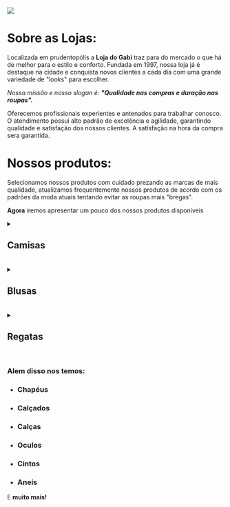 <img src="https://cdn.shopify.com/s/files/1/0657/1166/9480/files/gabi-lojas99.png?v=1659587005&width=250" />

<h1>Sobre as Lojas:</h1>

<p>Localizada em prudentopólis a <strong>Loja do Gabi</strong> traz para do mercado o que há de melhor para o estilo e conforto. Fundada em 1997, nossa loja já é destaque na cidade e conquista novos clientes a cada dia com uma grande variedade de "looks" para escolher.</p>

<p><em>Nossa missão e nosso slogan é: <strong>"Qualidade nas compras e duração nas roupas".</strong></em></p>

<p>Oferecemos profissionais experientes e antenados para trabalhar conosco. O atendimento possui alto padrão de excelência e agilidade, garantindo qualidade e satisfação dos nossos clientes. A satisfação na hora da compra sera garantida.</p>

<h1>Nossos produtos:</h1>

<p>Selecionamos nossos produtos com cuidado prezando as marcas de mais qualidade, atualizamos frequentemente nossos produtos de acordo com os padrões da moda atuais tentando evitar as roupas mais "bregas".</p>
<p><strong>Agora</strong> iremos apresentar um pouco dos nossos produtos disponíveis</p>

<details>
    <summary><strong><h2>Camisas</h2></strong></summary>
        <div style="display: flex; justify-content:space-between;">
            <figure style="text-align:center; flex:0;">
                <img src="https://d3ugyf2ht6aenh.cloudfront.net/stores/974/635/products/camiseta-preta-masculina-521-0ebabb255a5be846e116620511335661-1024-1024.jpg" alt= "Image" width="300px"/>
            </figure>
            <figure style="text-align:center; flex:0;">
                <img src="https://d3ugyf2ht6aenh.cloudfront.net/stores/974/635/products/camiseta-masculina-preta-nightmares1-ff7cab84d8bea8078816360381449142-1024-1024.png" alt= "Confident Data Skills - Kirill Eremenko" alt="Confident Data Skills" width="300px"/>
            </figure>
            <h3>R$ 35,99 Cada</h3>
        </div>
    
</details>&nbsp;
<details>
    <summary><strong><h2>Blusas</h2></strong></summary>  
        <div style="display: flex; justify-content:space-between;">
            <figure style="text-align:center; flex:0;">
                <img src="https://d3ugyf2ht6aenh.cloudfront.net/stores/974/635/products/moletom-branco-feminino-wadokei1-6eb921b24e3fc07a7e16179998399243-1024-1024.png" alt= "Image" width="300px"/>
            </figure>
            <figure style="text-align:center; flex:0;">
                <img src="https://d3ugyf2ht6aenh.cloudfront.net/stores/974/635/products/blusao-feminino-preto-101-c301cdf66a7f13945216432399469680-1024-1024.png" alt= "Confident Data Skills - Kirill Eremenko" alt="Confident Data Skills" width="300px"/>
            </figure>
            <h3>R$ 45,99 Cada</h3>
        </div>

</details>&nbsp;

</details>&nbsp;
<details>
    <summary><strong><h2>Regatas</h2></strong></summary>  
        <div style="display: flex; justify-content:space-between;">
            <figure style="text-align:center; flex:0;">
                <img src="https://d3ugyf2ht6aenh.cloudfront.net/stores/974/635/products/regata-masculina-preta-211-2aff2f0647b7685ed416620512754352-1024-1024.jpg" alt= "Image" width="300px"/>
            </figure>
            <figure style="text-align:center; flex:0;">
                <img src="https://d3ugyf2ht6aenh.cloudfront.net/stores/974/635/products/regata-branca-feminina-2011-69eff74c14405cf06d16609242507949-1024-1024.jpg" alt= "Confident Data Skills - Kirill Eremenko" alt="Confident Data Skills" width="300px"/>
            </figure>
            <h3>R$ 29,99 Cada</h3>
        </div>

</details>&nbsp;

<h3>Alem disso nos temos:</h3>
<ul>
<li><h3>Chapéus</h3></li>
<li><h3>Calçados</h3></li>
<li><h3>Calças</h3></li>
<li><h3>Oculos</h3></li>
<li><h3>Cintos</h3></li>
<li><h3>Aneis</h3></li>
</ul>
<p>E <strong>muito mais!</strong></p>









